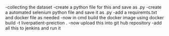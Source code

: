 -collecting the dataset 
-create a python file for this and save as .py
-create a automated selenium python file and save it as .py 
-add a requiremts.txt and docker file as needed
-now in cmd build the docker image using docker build -t liverpatient-preiction .
-now upload this into git hub repository 
-add all this to jenkins and run it
